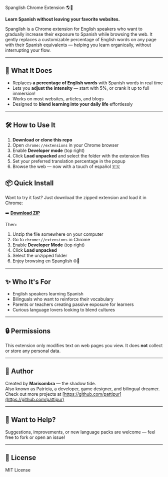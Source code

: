 Spanglish Chrome Extension 🌎🧠

**Learn Spanish without leaving your favorite websites.**

Spanglish is a Chrome extension for English speakers who want to gradually increase their exposure to Spanish while browsing the web. It gently replaces a customizable percentage of English words on any page with their Spanish equivalents — helping you learn organically, without interrupting your flow.

---

## 🧩 What It Does

- Replaces **a percentage of English words** with Spanish words in real time
- Lets you **adjust the intensity** — start with 5%, or crank it up to full immersion!
- Works on most websites, articles, and blogs
- Designed to **blend learning into your daily life** effortlessly

---

## 🛠 How to Use It

1. **Download or clone this repo**
2. Open `chrome://extensions` in your Chrome browser
3. Enable **Developer mode** (top right)
4. Click **Load unpacked** and select the folder with the extension files
5. Set your preferred translation percentage in the popup
6. Browse the web — now with a touch of español 🇪🇸

## 📦 Quick Install

Want to try it fast? Just download the zipped extension and load it in Chrome:

➡️ [**Download ZIP**](https://github.com/pattipur/spanglish-extension/raw/main/spanglish-extension.zip)

Then:

1. Unzip the file somewhere on your computer
2. Go to `chrome://extensions` in Chrome
3. Enable **Developer Mode** (top right)
4. Click **Load unpacked**
5. Select the unzipped folder
6. Enjoy browsing en Spanglish 🌐🧠

---

## ✨ Who It's For

- English speakers learning Spanish
- Bilinguals who want to reinforce their vocabulary
- Parents or teachers creating passive exposure for learners
- Curious language lovers looking to blend cultures

---

## 🔒 Permissions

This extension only modifies text on web pages you view. It does **not** collect or store any personal data.

---
## 🧠 Author

Created by **Marisombra** — the shadow tide.  
Also known as Patricia, a developer, game designer, and bilingual dreamer.  
Check out more projects at [https://github.com/pattipur](https://github.com/pattipur)

---

## 💌 Want to Help?

Suggestions, improvements, or new language packs are welcome — feel free to fork or open an issue!

---

## 📎 License

MIT License
